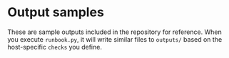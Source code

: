 # Output samples
These are sample outputs included in the repository for reference.
When you execute `runbook.py`, it will write similar files to `outputs/`
based on the host-specific `checks` you define.
